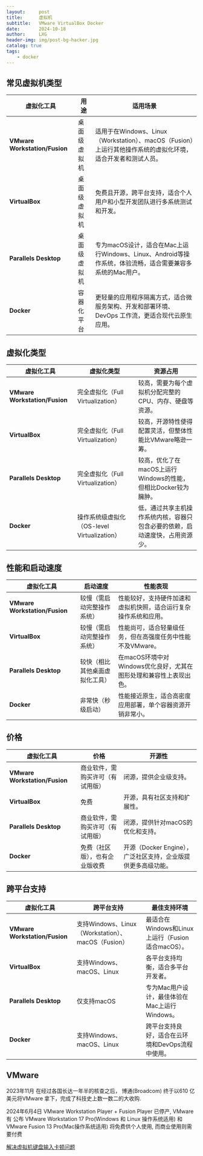 ```yaml
---
layout:     post
title:      虚拟机
subtitle:   VMware VirtualBox Docker
date:       2024-10-18
author:     LXG
header-img: img/post-bg-hacker.jpg
catalog: true
tags:
    - docker
---
```


## 常见虚拟机类型

| **虚拟化工具**            | **用途**       | **适用场景**                                                                                          |
|---------------------------|----------------|-------------------------------------------------------------------------------------------------------|
| **VMware Workstation/Fusion** | 桌面级虚拟机   | 适用于在Windows、Linux（Workstation）、macOS（Fusion）上运行其他操作系统的虚拟化环境，适合开发者和测试人员。 |
| **VirtualBox**            | 桌面级虚拟机   | 免费且开源，跨平台支持，适合个人用户和小型开发团队进行多系统测试和开发。                                |
| **Parallels Desktop**     | 桌面级虚拟机   | 专为macOS设计，适合在Mac上运行Windows、Linux、Android等操作系统，体验流畅，适合需要兼容多系统的Mac用户。  |
| **Docker**                | 容器化平台     | 更轻量的应用程序隔离方式，适合微服务架构、开发和部署环境、DevOps 工作流，更适合现代云原生应用。            |

## 虚拟化类型

| **虚拟化工具**            | **虚拟化类型**           | **资源占用**                                                                         |
|---------------------------|--------------------------|--------------------------------------------------------------------------------------|
| **VMware Workstation/Fusion** | 完全虚拟化（Full Virtualization） | 较高，需要为每个虚拟机分配完整的CPU、内存、硬盘等资源。                                |
| **VirtualBox**            | 完全虚拟化（Full Virtualization） | 较高，开源特性使得配置灵活，但整体性能比VMware略逊一筹。                               |
| **Parallels Desktop**     | 完全虚拟化（Full Virtualization） | 较高，优化了在macOS上运行Windows的性能，但相比Docker较为臃肿。                          |
| **Docker**                | 操作系统级虚拟化（OS-level Virtualization） | 低，通过共享主机操作系统内核，容器只包含必要的依赖，启动速度快，占用资源少。              |

## 性能和启动速度

| **虚拟化工具**            | **启动速度**         | **性能表现**                                                                              |
|---------------------------|----------------------|------------------------------------------------------------------------------------------|
| **VMware Workstation/Fusion** | 较慢（需启动完整操作系统） | 性能较好，支持硬件加速和虚拟机快照，适合运行复杂操作系统和应用。                          |
| **VirtualBox**            | 较慢（需启动完整操作系统） | 性能尚可，适合轻量级任务，但在高强度任务中性能不及VMware。                                 |
| **Parallels Desktop**     | 较快（相比其他桌面虚拟化工具） | 在macOS环境中对Windows优化良好，尤其在图形处理和兼容性上表现出色。                         |
| **Docker**                | 非常快（秒级启动）     | 性能接近原生，适合高密度应用部署，单个容器资源开销非常小。                                 |


## 价格

| **虚拟化工具**            | **价格**           | **开源性**                                                                             |
|---------------------------|--------------------|----------------------------------------------------------------------------------------|
| **VMware Workstation/Fusion** | 商业软件，需购买许可（有试用版） | 闭源，提供企业级支持。                                                                  |
| **VirtualBox**            | 免费               | 开源，具有社区支持和扩展性。                                                            |
| **Parallels Desktop**     | 商业软件，需购买许可（有试用版） | 闭源，提供针对macOS的优化和支持。                                                       |
| **Docker**                | 免费（社区版），也有企业版收费 | 开源（Docker Engine），广泛社区支持，企业版提供更多高级功能。                             |

## 跨平台支持

| **虚拟化工具**            | **跨平台支持**            | **最佳支持环境**                                                                        |
|---------------------------|--------------------------|-----------------------------------------------------------------------------------------|
| **VMware Workstation/Fusion** | 支持Windows、Linux（Workstation）、macOS（Fusion） | 最适合在Windows和Linux上运行（Fusion适合macOS）。                                         |
| **VirtualBox**            | 支持Windows、macOS、Linux | 各平台支持均衡，适合多平台开发者。                                                       |
| **Parallels Desktop**     | 仅支持macOS               | 专为Mac用户设计，最佳体验在Mac上运行Windows。                                             |
| **Docker**                | 支持Windows、macOS、Linux | 跨平台支持良好，适合在云环境和DevOps流程中使用。                                          |

## VMware

2023年11月 在经过各国长达一年半的核查之后， 博通(Broadcom) 终于以610 亿美元将VMware 拿下，完成了科技史上数一数二的大收购.

2024年6月4日 VMware Workstation Player + Fusion Player 已停产, VMware有 公布 VMware Workstation 17 Pro(Windows 和 Linux 操作系统适用) 和 VMware Fusion 13 Pro(Mac操作系统适用) 将免费供个人使用, 而商业使用则需要付费

[解决虚拟机键盘输入卡顿问题](https://www.cnblogs.com/cqszxy2020/p/16684212.html)




























